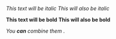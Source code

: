 *This text will be italic*
_This will also be italic_

**This text will be bold**
__This will also be bold__

_You **can** combine them_
. 
